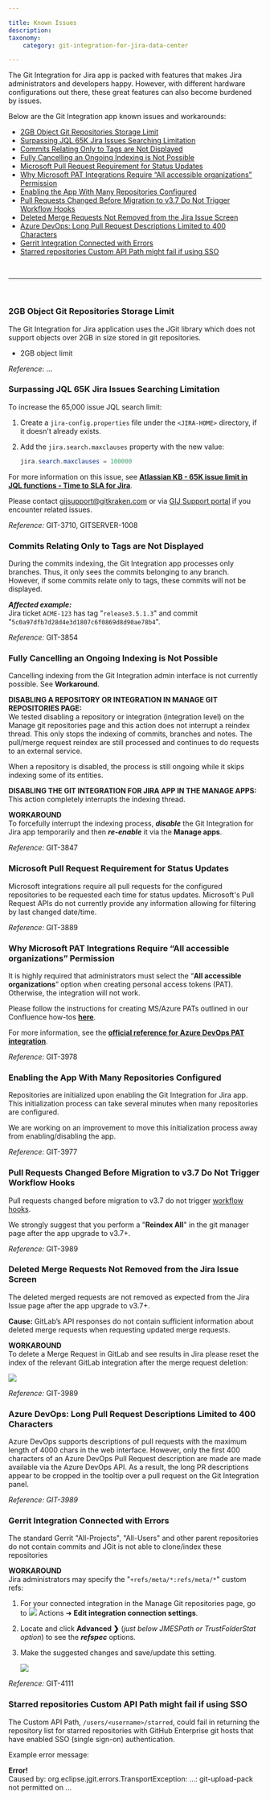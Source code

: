 ```yaml
---

title: Known Issues
description:
taxonomy:
    category: git-integration-for-jira-data-center

---
```


The Git Integration for Jira app is packed with features that makes Jira administrators and developers happy. However, with different hardware configurations out there, these great features can also become burdened by issues.

Below are the Git Integration app known issues and workarounds:
- [2GB Object Git Repositories Storage Limit](#2gb-object-git-repositories-storage-limit)
- [Surpassing JQL 65K Jira Issues Searching Limitation](#surpassing-jql-65k-jira-issues-searching-limitation)
- [Commits Relating Only to Tags are Not Displayed](#commits-relating-only-to-tags-are-not-displayed)
- [Fully Cancelling an Ongoing Indexing is Not Possible](#fully-cancelling-an-ongoing-indexing-is-not-possible)
- [Microsoft Pull Request Requirement for Status Updates](#microsoft-pull-request-requirement-for-status-updates)
- [Why Microsoft PAT Integrations Require “All accessible organizations” Permission](#why-microsoft-pat-integrations-require-all-accessible-organizations-permission)
- [Enabling the App With Many Repositories Configured](#enabling-the-app-with-many-repositories-configured)
- [Pull Requests Changed Before Migration to v3.7 Do Not Trigger Workflow Hooks](#pull-requests-changed-before-migration-to-v37-do-not-trigger-workflow-hooks)
- [Deleted Merge Requests Not Removed from the Jira Issue Screen](#deleted-merge-requests-not-removed-from-the-jira-issue-screen)
- [Azure DevOps: Long Pull Request Descriptions Limited to 400 Characters](#azure-devops-long-pull-request-descriptions-limited-to-400-characters)
- [Gerrit Integration Connected with Errors](#gerrit-integration-connected-with-errors)
- [Starred repositories Custom API Path might fail if using SSO](#starred-repositories-custom-api-path-might-fail-if-using-sso)

&nbsp;
* * *
&nbsp;

### 2GB Object Git Repositories Storage Limit

The Git Integration for Jira application uses the JGit library which does not support objects over 2GB in size stored in git repositories.

*   2GB object limit

_Reference_: …

### Surpassing JQL 65K Jira Issues Searching Limitation

To increase the 65,000 issue JQL search limit:

1.  Create a `jira-config.properties` file under the `<JIRA-HOME>` directory, if it doesn't already exists.

2.  Add the `jira.search.maxclauses` property with the new value:

    ```java
    jira.search.maxclauses = 100000
    ```
For more information on this issue, see [**Atlassian KB - 65K issue limit in JQL functions - Time to SLA for Jira**](https://confluence.snapbytes.com/time-to-sla/knowledge-base/common-problems/65k-issue-limit-in-jql-functions).

Please contact [gijsupport@gitkraken.com](mailto:gijsupport@gitkraken.com) or via [GIJ Support portal](https://help.gitkraken.com/git-integration-for-jira-data-center/gij-self-hosted-contact-support/) if you encounter related issues.

_Reference:_ GIT-3710, GITSERVER-1008

### Commits Relating Only to Tags are Not Displayed

During the commits indexing, the Git Integration app processes only branches. Thus, it only sees the commits belonging to any branch. However, if some commits relate only to tags, these commits will not be displayed.

_**Affected example:**_<br>
Jira ticket `ACME-123` has tag "`release3.5.1.3`" and commit "`5c0a97dfb7d28d4e3d1807c6f0869d8d90ae78b4`".

_Reference:_ GIT-3854

### Fully Cancelling an Ongoing Indexing is Not Possible

Cancelling indexing from the Git Integration admin interface is not currently possible. See **Workaround**.

**DISABLING A REPOSITORY OR INTEGRATION IN MANAGE GIT REPOSITORIES PAGE:**<br>
We tested disabling a repository or integration (integration level) on the Manage git repositories page and this action does not interrupt a reindex thread. This only stops the indexing of commits, branches and notes. The pull/merge request reindex are still processed and continues to do requests to an external service.

When a repository is disabled, the process is still ongoing while it skips indexing some of its entities.

**DISABLING THE GIT INTEGRATION FOR JIRA APP IN THE MANAGE APPS:**<br>
This action completely interrupts the indexing thread.

**WORKAROUND**<br>
To forcefully interrupt the indexing process, _**disable**_ the Git Integration for Jira app temporarily and then _**re-enable**_ it via the **Manage apps**.

_Reference:_ GIT-3847

### Microsoft Pull Request Requirement for Status Updates

Microsoft integrations require all pull requests for the configured repositories to be requested each time for status updates. Microsoft's Pull Request APIs do not currently provide any information allowing for filtering by last changed date/time.

_Reference:_ GIT-3889

### Why Microsoft PAT Integrations Require “All accessible organizations” Permission

It is highly required that administrators must select the “**All accessible organizations**” option when creating personal access tokens (PAT). Otherwise, the integration will not work.

Please follow the instructions for creating MS/Azure PATs outlined in our Confluence how-tos [**here**](/git-integration-for-jira-data-center/creating-personal-access-tokens).

For more information, see the [**official reference for Azure DevOps PAT integration**](https://developercommunity.visualstudio.com/content/problem/902833/azure-devops-personal-access-token-does-).

_Reference:_ GIT-3978

### Enabling the App With Many Repositories Configured

Repositories are initialized upon enabling the Git Integration for Jira app. This initialization process can take several minutes when many repositories are configured.

We are working on an improvement to move this initialization process away from enabling/disabling the app.

_Reference:_ GIT-3977

<div id='pull-requests-changed-before-migration-to-v37-do-not-trigger-workflow-hooks'></div>

### Pull Requests Changed Before Migration to v3.7 Do Not Trigger Workflow Hooks

Pull requests changed before migration to v3.7 do not trigger [workflow hooks](https://github.com/BigBrassBand/jira-git-workflow-hooks).

<div class="bbb-callout bbb--tip">
    <div class="irow">
    <div class="ilogobox">
        <span class="logoimg"></span>
    </div>
    <div class="imsgbox">
        We strongly suggest that you perform a "<b>Reindex All</b>" in the git manager page after the app upgrade to v3.7+.
    </div>
    </div>
</div>

_Reference:_ GIT-3989

### Deleted Merge Requests Not Removed from the Jira Issue Screen

The deleted merged requests are not removed as expected from the Jira Issue page after the app upgrade to v3.7+.

**Cause:** GitLab’s API responses do not contain sufficient information about deleted merge requests when requesting updated merge requests.

**WORKAROUND**<br>
To delete a Merge Request in GitLab and see results in Jira please reset the index of the relevant GitLab integration after the merge request deletion:

![](/wp-content/uploads/gij-reset-index-3-7.png)

_Reference:_ GIT-3989

### Azure DevOps: Long Pull Request Descriptions Limited to 400 Characters

Azure DevOps supports descriptions of pull requests with the maximum length of 4000 chars in the web interface. However, only the first 400 characters of an Azure DevOps Pull Request description are made are made available via the Azure DevOps API. As a result, the long PR descriptions appear to be cropped in the tooltip over a pull request on the Git Integration panel.

_Reference: GIT-3989_

### Gerrit Integration Connected with Errors

The standard Gerrit "All-Projects", "All-Users" and other parent repositories do not contain commits and JGit is not able to clone/index these repositories

**WORKAROUND**<br>
Jira administrators may specify the "`+refs/meta/*:refs/meta/*`" custom refs:

1.  For your connected integration in the Manage Git repositories page, go to ![](/wp-content/uploads/actions-icon.png) Actions ➜ **Edit integration connection settings**.

2.  Locate and click **Advanced ❯** (_just below JMESPath or TrustFolderStat option_) to see the _**refspec**_ options.

3.  Make the suggested changes and save/update this setting.

    ![](/wp-content/uploads/gij-gitserver-gerrit-kb-refspecs-wkaround.png)
    
_Reference:_ GIT-4111

### Starred repositories Custom API Path might fail if using SSO

The Custom API Path, `/users/<username>/starred`, could fail in returning the repository list for starred repositories with GitHub Enterprise git hosts that have enabled SSO (single sign-on) authentication.

Example error message:

<div class="bbb-callout bbb--error">
    <div class="irow">
    <div class="ilogobox">
        <span class="logoimg"></span>
    </div>
    <div class="imsgbox">
        <b>Error!</b><br>
        Caused by: org.eclipse.jgit.errors.TransportException: ...: git-upload-pack not permitted on ...
    </div>
    </div>
</div>

